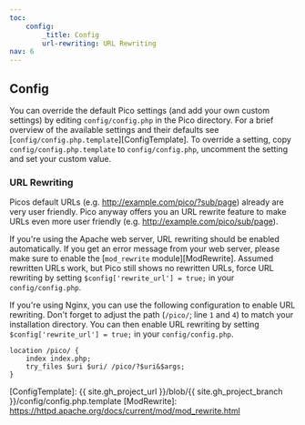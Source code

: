 ```yaml
---
toc:
    config:
        _title: Config
        url-rewriting: URL Rewriting
nav: 6
---
```


## Config

You can override the default Pico settings (and add your own custom settings) by editing `config/config.php` in the Pico directory. For a brief overview of the available settings and their defaults see [`config/config.php.template`][ConfigTemplate]. To override a setting, copy `config/config.php.template` to `config/config.php`, uncomment the setting and set your custom value.

### URL Rewriting

Picos default URLs (e.g. http://example.com/pico/?sub/page) already are very user friendly. Pico anyway offers you an URL rewrite feature to make URLs even more user friendly (e.g. http://example.com/pico/sub/page).

If you're using the Apache web server, URL rewriting should be enabled automatically. If you get an error message from your web server, please make sure to enable the [`mod_rewrite` module][ModRewrite]. Assumed rewritten URLs work, but Pico still shows no rewritten URLs, force URL rewriting by setting `$config['rewrite_url'] = true;` in your `config/config.php`.

If you're using Nginx, you can use the following configuration to enable URL rewriting. Don't forget to adjust the path (`/pico/`; line `1` and `4`) to match your installation directory. You can then enable URL rewriting by setting `$config['rewrite_url'] = true;` in your `config/config.php`.

    location /pico/ {
        index index.php;
        try_files $uri $uri/ /pico/?$uri&$args;
    }

[ConfigTemplate]: {{ site.gh_project_url }}/blob/{{ site.gh_project_branch }}/config/config.php.template
[ModRewrite]: https://httpd.apache.org/docs/current/mod/mod_rewrite.html
